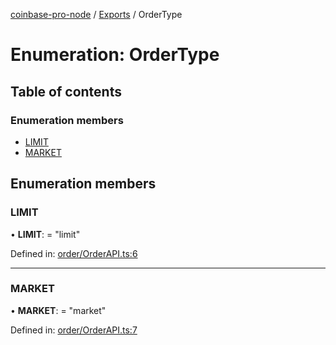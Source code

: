 [coinbase-pro-node](../README.md) / [Exports](../modules.md) / OrderType

# Enumeration: OrderType

## Table of contents

### Enumeration members

- [LIMIT](ordertype.md#limit)
- [MARKET](ordertype.md#market)

## Enumeration members

### LIMIT

• **LIMIT**: = "limit"

Defined in: [order/OrderAPI.ts:6](https://github.com/bennycode/coinbase-pro-node/blob/a2d34d0/src/order/OrderAPI.ts#L6)

---

### MARKET

• **MARKET**: = "market"

Defined in: [order/OrderAPI.ts:7](https://github.com/bennycode/coinbase-pro-node/blob/a2d34d0/src/order/OrderAPI.ts#L7)
